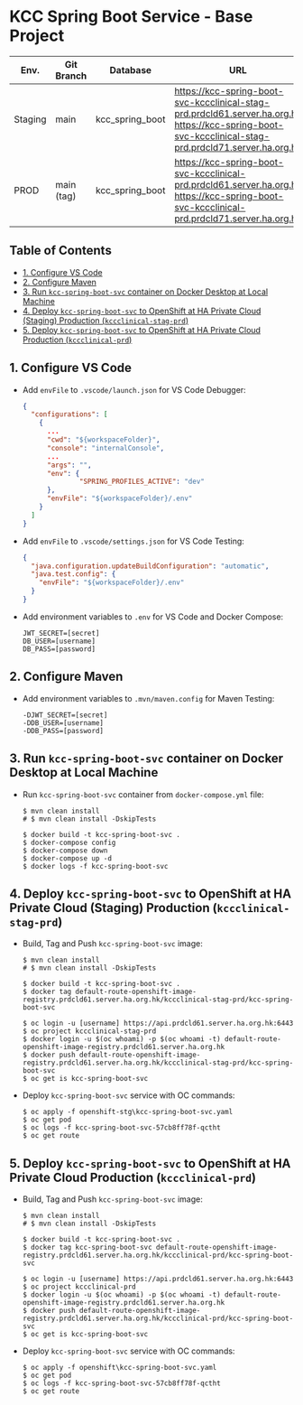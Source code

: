 # KCC Spring Boot Service - Base Project

| Env.    | Git Branch | Database        | URL                                                                                                                                                         |
| ------- | ---------- | --------------- | ----------------------------------------------------------------------------------------------------------------------------------------------------------- |
| Staging | main       | kcc_spring_boot | https://kcc-spring-boot-svc-kccclinical-stag-prd.prdcld61.server.ha.org.hk <br/> https://kcc-spring-boot-svc-kccclinical-stag-prd.prdcld71.server.ha.org.hk |
| PROD    | main (tag) | kcc_spring_boot | https://kcc-spring-boot-svc-kccclinical-prd.prdcld61.server.ha.org.hk <br/> https://kcc-spring-boot-svc-kccclinical-prd.prdcld71.server.ha.org.hk           |

## Table of Contents <!-- omit in toc -->
- [1. Configure VS Code](#1-configure-vs-code)
- [2. Configure Maven](#2-configure-maven)
- [3. Run `kcc-spring-boot-svc` container on Docker Desktop at Local Machine](#3-run-kcc-spring-boot-svc-container-on-docker-desktop-at-local-machine)
- [4. Deploy `kcc-spring-boot-svc` to OpenShift at HA Private Cloud (Staging) Production (`kccclinical-stag-prd`)](#4-deploy-kcc-spring-boot-svc-to-openshift-at-ha-private-cloud-staging-production-kccclinical-stag-prd)
- [5. Deploy `kcc-spring-boot-svc` to OpenShift at HA Private Cloud Production (`kccclinical-prd`)](#5-deploy-kcc-spring-boot-svc-to-openshift-at-ha-private-cloud-production-kccclinical-prd)

## 1. Configure VS Code
* Add `envFile` to `.vscode/launch.json` for VS Code Debugger:
  ```json
  {
    "configurations": [
      {
        ...
        "cwd": "${workspaceFolder}",
        "console": "internalConsole",
        ...
        "args": "",
        "env": {
                "SPRING_PROFILES_ACTIVE": "dev"
        },
        "envFile": "${workspaceFolder}/.env"
      }
    ]
  }
  ```
* Add `envFile` to `.vscode/settings.json` for VS Code Testing:
  ```json
  {
    "java.configuration.updateBuildConfiguration": "automatic",
    "java.test.config": {
      "envFile": "${workspaceFolder}/.env"
    }
  }
  ```
* Add environment variables to `.env` for VS Code and Docker Compose:
  ```
  JWT_SECRET=[secret]
  DB_USER=[username]
  DB_PASS=[password]
  ```

## 2. Configure Maven
* Add environment variables to `.mvn/maven.config` for Maven Testing:
  ```
  -DJWT_SECRET=[secret]
  -DDB_USER=[username]
  -DDB_PASS=[password]
  ```

## 3. Run `kcc-spring-boot-svc` container on Docker Desktop at Local Machine
* Run `kcc-spring-boot-svc` container from `docker-compose.yml` file:
  ```shell
  $ mvn clean install
  # $ mvn clean install -DskipTests
  
  $ docker build -t kcc-spring-boot-svc .
  $ docker-compose config
  $ docker-compose down
  $ docker-compose up -d
  $ docker logs -f kcc-spring-boot-svc
  ```

## 4. Deploy `kcc-spring-boot-svc` to OpenShift at HA Private Cloud (Staging) Production (`kccclinical-stag-prd`)
* Build, Tag and Push `kcc-spring-boot-svc` image:
  ```shell
  $ mvn clean install
  # $ mvn clean install -DskipTests
  
  $ docker build -t kcc-spring-boot-svc .
  $ docker tag default-route-openshift-image-registry.prdcld61.server.ha.org.hk/kccclinical-stag-prd/kcc-spring-boot-svc
  
  $ oc login -u [username] https://api.prdcld61.server.ha.org.hk:6443
  $ oc project kccclinical-stag-prd
  $ docker login -u $(oc whoami) -p $(oc whoami -t) default-route-openshift-image-registry.prdcld61.server.ha.org.hk
  $ docker push default-route-openshift-image-registry.prdcld61.server.ha.org.hk/kccclinical-stag-prd/kcc-spring-boot-svc
  $ oc get is kcc-spring-boot-svc
  ```
* Deploy `kcc-spring-boot-svc` service with OC commands:
  ```shell
  $ oc apply -f openshift-stg\kcc-spring-boot-svc.yaml
  $ oc get pod
  $ oc logs -f kcc-spring-boot-svc-57cb8ff78f-qctht
  $ oc get route
  ```

## 5. Deploy `kcc-spring-boot-svc` to OpenShift at HA Private Cloud Production (`kccclinical-prd`)
* Build, Tag and Push `kcc-spring-boot-svc` image:
  ```shell
  $ mvn clean install
  # $ mvn clean install -DskipTests
  
  $ docker build -t kcc-spring-boot-svc .
  $ docker tag kcc-spring-boot-svc default-route-openshift-image-registry.prdcld61.server.ha.org.hk/kccclinical-prd/kcc-spring-boot-svc
  
  $ oc login -u [username] https://api.prdcld61.server.ha.org.hk:6443
  $ oc project kccclinical-prd
  $ docker login -u $(oc whoami) -p $(oc whoami -t) default-route-openshift-image-registry.prdcld61.server.ha.org.hk
  $ docker push default-route-openshift-image-registry.prdcld61.server.ha.org.hk/kccclinical-prd/kcc-spring-boot-svc
  $ oc get is kcc-spring-boot-svc
  ```
* Deploy `kcc-spring-boot-svc` service with OC commands:
  ```shell
  $ oc apply -f openshift\kcc-spring-boot-svc.yaml
  $ oc get pod
  $ oc logs -f kcc-spring-boot-svc-57cb8ff78f-qctht
  $ oc get route
  ```
